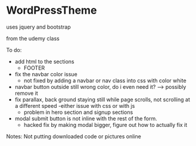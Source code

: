 # WordPressTheme


uses jquery and bootstrap

from the udemy class

To do: 
- add html to the sections
	- FOOTER
- fix the navbar color issue
	- not fixed by adding a navbar or nav class into css with color white
- navbar button outside still wrong color, do i even need it? --> possibly remove it
- fix parallax, back ground staying still while page scrolls, not scrolling at a different speed
	-either issue with css or with js
	- problem in hero section and signup sections
- modal submit button is not inline with the rest of the form.  
	- hacked fix by making modal bigger, figure out how to actually fix it


Notes:
Not putting downloaded code or pictures online

